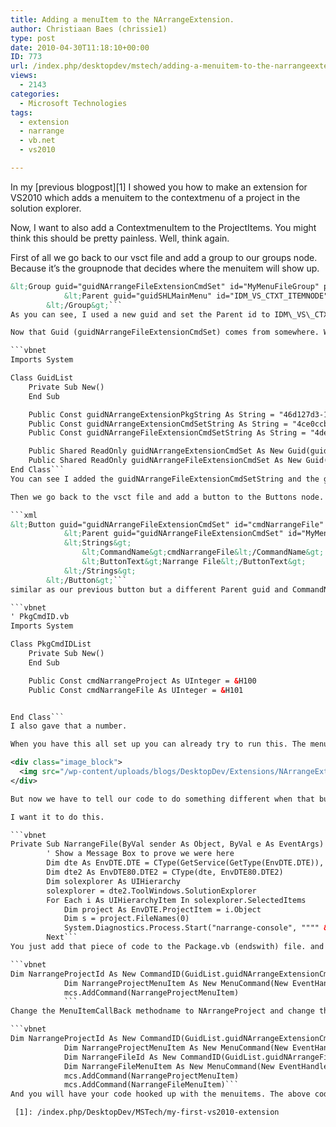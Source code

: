 ```yaml
---
title: Adding a menuItem to the NArrangeExtension.
author: Christiaan Baes (chrissie1)
type: post
date: 2010-04-30T11:18:10+00:00
ID: 773
url: /index.php/desktopdev/mstech/adding-a-menuitem-to-the-narrangeextensi/
views:
  - 2143
categories:
  - Microsoft Technologies
tags:
  - extension
  - narrange
  - vb.net
  - vs2010

---
```

In my [previous blogpost][1] I showed you how to make an extension for VS2010 which adds a menuitem to the contextmenu of a project in the solution explorer.

Now, I want to also add a ContextmenuItem to the ProjectItems. You might think this should be pretty painless. Well, think again.

First of all we go back to our vsct file and add a group to our groups node. Because it&#8217;s the groupnode that decides where the menuitem will show up.

```xml
&lt;Group guid="guidNArrangeFileExtensionCmdSet" id="MyMenuFileGroup" priority="0x0600"&gt;
			&lt;Parent guid="guidSHLMainMenu" id="IDM_VS_CTXT_ITEMNODE"/&gt;
		&lt;/Group&gt;```
As you can see, I used a new guid and set the Parent id to IDM\_VS\_CTXT_ITEMNODE. 

Now that Guid (guidNArrangeFileExtensionCmdSet) comes from somewhere. When you follow the wizard it magically creates one for you in the Guids.vb file. And you have to add your new Guid in there, too.

```vbnet
Imports System

Class GuidList
    Private Sub New()
    End Sub

    Public Const guidNArrangeExtensionPkgString As String = "46d127d3-1425-4299-8163-a8e36a65c725"
    Public Const guidNArrangeExtensionCmdSetString As String = "4ce0ccbd-0c52-40ea-b4dd-158414a64460"
    Public Const guidNArrangeFileExtensionCmdSetString As String = "4de0ccbd-0c52-40ea-b4dd-158414a64460"

    Public Shared ReadOnly guidNArrangeExtensionCmdSet As New Guid(guidNArrangeExtensionCmdSetString)
    Public Shared ReadOnly guidNArrangeFileExtensionCmdSet As New Guid(guidNArrangeFileExtensionCmdSetString)
End Class```
You can see I added the guidNArrangeFileExtensionCmdSetString and the guidNArrangeFileExtensionCmdSet bits to add. All the rest was there already.

Then we go back to the vsct file and add a button to the Buttons node.

```xml
&lt;Button guid="guidNArrangeFileExtensionCmdSet" id="cmdNarrangeFile" priority="0x0100" type="Button"&gt;
			&lt;Parent guid="guidNArrangeFileExtensionCmdSet" id="MyMenuFileGroup" /&gt;
			&lt;Strings&gt;
				&lt;CommandName&gt;cmdNarrangeFile&lt;/CommandName&gt;
				&lt;ButtonText&gt;Narrange File&lt;/ButtonText&gt;
			&lt;/Strings&gt;
		&lt;/Button&gt;```
similar as our previous button but a different Parent guid and CommandName. That command name isn&#8217;t magic either. You have to add it to the PkgCmdID.vb file.

```vbnet
' PkgCmdID.vb
Imports System

Class PkgCmdIDList
    Private Sub New()
    End Sub

    Public Const cmdNarrangeProject As UInteger = &H100
    Public Const cmdNarrangeFile As UInteger = &H101


End Class```
I also gave that a number.

When you have this all set up you can already try to run this. The menuitem will show up but won&#8217;t do a thing.

<div class="image_block">
  <img src="/wp-content/uploads/blogs/DesktopDev/Extensions/NArrangeExtension10.png" alt="" title="" width="469" height="291" />
</div>

But now we have to tell our code to do something different when that button is clicked.

I want it to do this.

```vbnet
Private Sub NarrangeFile(ByVal sender As Object, ByVal e As EventArgs)
        ' Show a Message Box to prove we were here
        Dim dte As EnvDTE.DTE = CType(GetService(GetType(EnvDTE.DTE)), EnvDTE.DTE)
        Dim dte2 As EnvDTE80.DTE2 = CType(dte, EnvDTE80.DTE2)
        Dim solexplorer As UIHierarchy
        solexplorer = dte2.ToolWindows.SolutionExplorer
        For Each i As UIHierarchyItem In solexplorer.SelectedItems
            Dim project As EnvDTE.ProjectItem = i.Object
            Dim s = project.FileNames(0)
            System.Diagnostics.Process.Start("narrange-console", """" & s & """").WaitForExit(10000)
        Next```
You just add that piece of code to the Package.vb (endswith) file. and change the Initialize method. You should already have something like this in there

```vbnet
Dim NarrangeProjectId As New CommandID(GuidList.guidNArrangeExtensionCmdSet, CInt(PkgCmdIDList.cmdNarrangeProject))
            Dim NarrangeProjectMenuItem As New MenuCommand(New EventHandler(AddressOf MenuItemCallBack), NarrangeProjectId)
            mcs.AddCommand(NarrangeProjectMenuItem)
            ```
Change the MenuItemCallBack methodname to NArrangeProject and change the above code to 

```vbnet
Dim NarrangeProjectId As New CommandID(GuidList.guidNArrangeExtensionCmdSet, CInt(PkgCmdIDList.cmdNarrangeProject))
            Dim NarrangeProjectMenuItem As New MenuCommand(New EventHandler(AddressOf NarrangeProject), NarrangeProjectId)
            Dim NarrangeFileId As New CommandID(GuidList.guidNArrangeFileExtensionCmdSet, CInt(PkgCmdIDList.cmdNarrangeFile))
            Dim NarrangeFileMenuItem As New MenuCommand(New EventHandler(AddressOf NarrangeFile), NarrangeFileId)
            mcs.AddCommand(NarrangeProjectMenuItem)
            mcs.AddCommand(NarrangeFileMenuItem)```
And you will have your code hooked up with the menuitems. The above code is ugly as hell but it works. And it was fun finding out where everything lives and what it does. Finding out the hard way is so much more fun than reading the manual. If you can ever find the manual let me know.

 [1]: /index.php/DesktopDev/MSTech/my-first-vs2010-extension